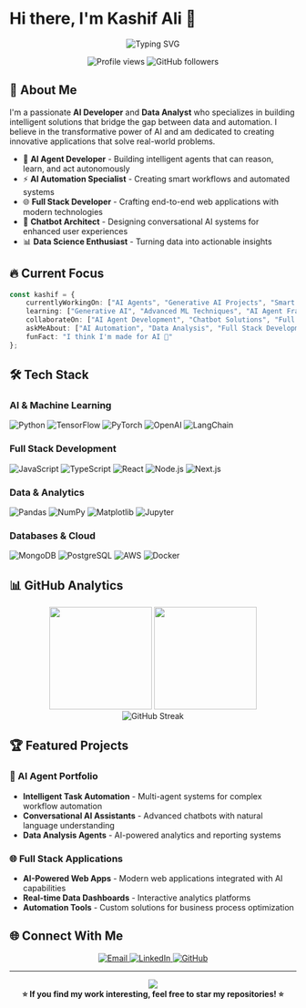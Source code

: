 # Hi there, I'm Kashif Ali 👋

<div align="center">
  <img src="https://readme-typing-svg.herokuapp.com?font=Fira+Code&pause=1000&color=36BCF7&center=true&vCenter=true&width=435&lines=AI+Developer+%26+Data+Analyst;Full+Stack+Developer;AI+Automation+Specialist;Chatbot+%26+AI+Agent+Builder" alt="Typing SVG" />
</div>

<p align="center">
  <img src="https://komarev.com/ghpvc/?username=kashifalilashari&label=Profile%20views&color=0e75b6&style=flat" alt="Profile views" />
  <img src="https://img.shields.io/github/followers/kashifalilashari?label=Followers&style=social" alt="GitHub followers" />
</p>

## 🚀 About Me

I'm a passionate **AI Developer** and **Data Analyst** who specializes in building intelligent solutions that bridge the gap between data and automation. I believe in the transformative power of AI and am dedicated to creating innovative applications that solve real-world problems.

- 🤖 **AI Agent Developer** - Building intelligent agents that can reason, learn, and act autonomously
- ⚡ **AI Automation Specialist** - Creating smart workflows and automated systems
- 🌐 **Full Stack Developer** - Crafting end-to-end web applications with modern technologies
- 💬 **Chatbot Architect** - Designing conversational AI systems for enhanced user experiences
- 📊 **Data Science Enthusiast** - Turning data into actionable insights

## 🔥 Current Focus

```typescript
const kashif = {
    currentlyWorkingOn: ["AI Agents", "Generative AI Projects", "Smart Automation"],
    learning: ["Generative AI", "Advanced ML Techniques", "AI Agent Frameworks"],
    collaborateOn: ["AI Agent Development", "Chatbot Solutions", "Full Stack AI Apps"],
    askMeAbout: ["AI Automation", "Data Analysis", "Full Stack Development", "AI Agents"],
    funFact: "I think I'm made for AI 🤖"
};
```

## 🛠️ Tech Stack

### AI & Machine Learning
![Python](https://img.shields.io/badge/Python-3776AB?style=for-the-badge&logo=python&logoColor=white)
![TensorFlow](https://img.shields.io/badge/TensorFlow-FF6F00?style=for-the-badge&logo=tensorflow&logoColor=white)
![PyTorch](https://img.shields.io/badge/PyTorch-EE4C2C?style=for-the-badge&logo=pytorch&logoColor=white)
![OpenAI](https://img.shields.io/badge/OpenAI-412991?style=for-the-badge&logo=openai&logoColor=white)
![LangChain](https://img.shields.io/badge/LangChain-1C3C3C?style=for-the-badge&logo=langchain&logoColor=white)

### Full Stack Development
![JavaScript](https://img.shields.io/badge/JavaScript-F7DF1E?style=for-the-badge&logo=javascript&logoColor=black)
![TypeScript](https://img.shields.io/badge/TypeScript-007ACC?style=for-the-badge&logo=typescript&logoColor=white)
![React](https://img.shields.io/badge/React-20232A?style=for-the-badge&logo=react&logoColor=61DAFB)
![Node.js](https://img.shields.io/badge/Node.js-43853D?style=for-the-badge&logo=node.js&logoColor=white)
![Next.js](https://img.shields.io/badge/Next.js-000000?style=for-the-badge&logo=next.js&logoColor=white)

### Data & Analytics
![Pandas](https://img.shields.io/badge/Pandas-150458?style=for-the-badge&logo=pandas&logoColor=white)
![NumPy](https://img.shields.io/badge/NumPy-013243?style=for-the-badge&logo=numpy&logoColor=white)
![Matplotlib](https://img.shields.io/badge/Matplotlib-11557c?style=for-the-badge&logo=matplotlib&logoColor=white)
![Jupyter](https://img.shields.io/badge/Jupyter-F37626?style=for-the-badge&logo=jupyter&logoColor=white)

### Databases & Cloud
![MongoDB](https://img.shields.io/badge/MongoDB-4EA94B?style=for-the-badge&logo=mongodb&logoColor=white)
![PostgreSQL](https://img.shields.io/badge/PostgreSQL-316192?style=for-the-badge&logo=postgresql&logoColor=white)
![AWS](https://img.shields.io/badge/AWS-232F3E?style=for-the-badge&logo=amazon-aws&logoColor=white)
![Docker](https://img.shields.io/badge/Docker-2496ED?style=for-the-badge&logo=docker&logoColor=white)

## 📊 GitHub Analytics

<div align="center">
  <img height="180em" src="https://github-readme-stats.vercel.app/api?username=kashifalilashari&show_icons=true&theme=tokyonight&include_all_commits=true&count_private=true"/>
  <img height="180em" src="https://github-readme-stats.vercel.app/api/top-langs/?username=kashifalilashari&layout=compact&langs_count=8&theme=tokyonight"/>
</div>

<div align="center">
  <img src="https://github-readme-streak-stats.herokuapp.com/?user=kashifalilashari&theme=tokyonight" alt="GitHub Streak" />
</div>

## 🏆 Featured Projects

### 🤖 AI Agent Portfolio
- **Intelligent Task Automation** - Multi-agent systems for complex workflow automation
- **Conversational AI Assistants** - Advanced chatbots with natural language understanding
- **Data Analysis Agents** - AI-powered analytics and reporting systems

### 🌐 Full Stack Applications
- **AI-Powered Web Apps** - Modern web applications integrated with AI capabilities
- **Real-time Data Dashboards** - Interactive analytics platforms
- **Automation Tools** - Custom solutions for business process optimization

## 🌐 Connect With Me

<div align="center">
  <a href="mailto:jobs.kashifali@gmail.com">
    <img src="https://img.shields.io/badge/Email-D14836?style=for-the-badge&logo=gmail&logoColor=white" alt="Email" />
  </a>
  <a href="https://www.linkedin.com/in/kashif-ali-lashari">
    <img src="https://img.shields.io/badge/LinkedIn-0077B5?style=for-the-badge&logo=linkedin&logoColor=white" alt="LinkedIn" />
  </a>
  <a href="https://github.com/kashifalilashari">
    <img src="https://img.shields.io/badge/GitHub-100000?style=for-the-badge&logo=github&logoColor=white" alt="GitHub" />
  </a>
</div>

---

<div align="center">
  <img src="https://capsule-render.vercel.app/api?type=waving&color=gradient&height=100&section=footer" />
</div>

<div align="center">
  <b>⭐ If you find my work interesting, feel free to star my repositories! ⭐</b>
</div>
